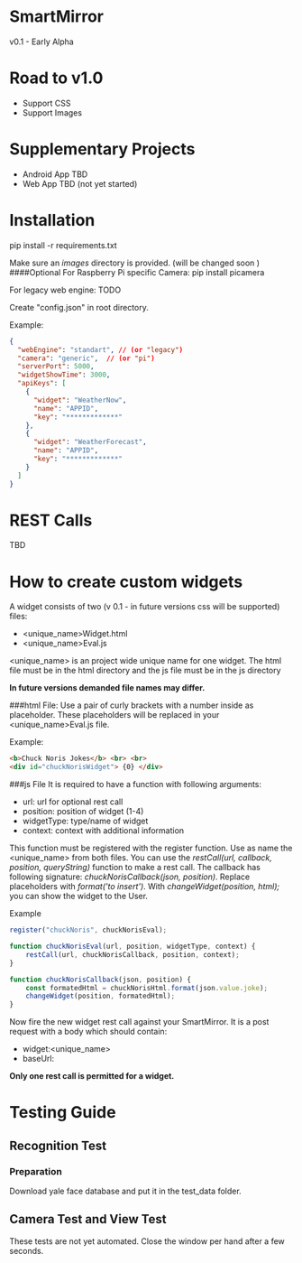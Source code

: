 # SmartMirror

v0.1 - Early Alpha

# Road to v1.0
- Support CSS
- Support Images

# Supplementary Projects
- Android App TBD
- Web App TBD (not yet started)

# Installation
pip install -r requirements.txt

Make sure an *images* directory is provided. (will be changed soon )
####Optional
For Raspberry Pi specific Camera:
pip install picamera

For legacy web engine:
TODO

Create "config.json" in root directory.

Example:
```json
{
  "webEngine": "standart", // (or "legacy")
  "camera": "generic",  // (or "pi")
  "serverPort": 5000,
  "widgetShowTime": 3000,
  "apiKeys": [
    {
      "widget": "WeatherNow",
      "name": "APPID",
      "key": "*************"
    },
    {
      "widget": "WeatherForecast",
      "name": "APPID",
      "key": "*************"
    }
  ]
}
```

# REST Calls
TBD



# How to create custom widgets
A widget consists of two (v 0.1 - in future versions css will be supported) files:
- <unique_name>Widget.html
- <unique_name>Eval.js

<unique_name> is an project wide unique name for one widget.
The html file must be in the html directory and the js file must be in the js directory

**In future versions demanded file names may differ.**

###html File:
Use a pair of curly brackets with a number inside as placeholder. These placeholders will be replaced in your <unique_name>Eval.js file.

Example:
```html
<b>Chuck Noris Jokes</b> <br> <br>
<div id="chuckNorisWidget"> {0} </div>
```

###js File
It is required to have a function with following arguments:
- url: url for optional rest call
- position: position of widget (1-4)
- widgetType: type/name of widget
- context: context with additional information

This function must be registered with the register function. Use as name the <unique_name> from both files.
You can use the *restCall(url, callback, position, queryString)* function to make a rest call.
The callback has following signature: *chuckNorisCallback(json, position)*.
Replace placeholders with *format('to insert')*.
With *changeWidget(position, html);* you can show the widget to the User.

Example 
```javascript
register("chuckNoris", chuckNorisEval);

function chuckNorisEval(url, position, widgetType, context) {
    restCall(url, chuckNorisCallback, position, context);
}

function chuckNorisCallback(json, position) {
    const formatedHtml = chuckNorisHtml.format(json.value.joke);
    changeWidget(position, formatedHtml);
}
```

Now fire the new widget rest call against your SmartMirror.
It is a post request with a body which should contain:
- widget:<unique_name>
- baseUrl:<url for rest call>

**Only one rest call is permitted for a widget.**


# Testing Guide
## Recognition Test
### Preparation
Download yale face database and put it in the test_data folder.
## Camera Test and View Test
These tests are not yet automated. Close the window per hand after a few seconds.